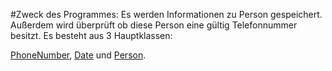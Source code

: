 #Zweck des Programmes:
Es werden Informationen zu Person gespeichert. Außerdem wird überprüft ob diese Person eine gültig Telefonnummer besitzt. 
Es besteht aus 3 Hauptklassen:

[PhoneNumber](phoneNumber.md), [Date](date.md) und [Person](person.md).

